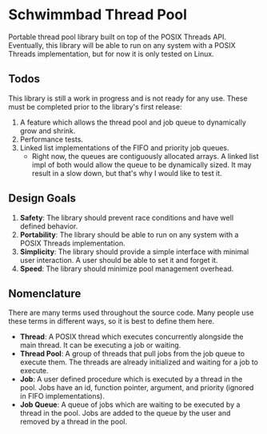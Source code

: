 # Schwimmbad Thread Pool
Portable thread pool library built on top of the POSIX Threads API. Eventually, this library will be able to run on any system with a POSIX Threads implementation, but for now it is only tested on Linux.
## Todos
This library is still a work in progress and is not ready for any use. These must be completed prior to the library's first release:
1. A feature which allows the thread pool and job queue to dynamically grow and shrink.
2. Performance tests.
3. Linked list implementations of the FIFO and priority job queues.
    - Right now, the queues are contiguously allocated arrays. A linked list impl of both would allow the queue to be dynamically sized. It may result in a slow down, but that's why I would like to test it.
## Design Goals
1. **Safety**: The library should prevent race conditions and have well defined behavior.
2. **Portability**: The library should be able to run on any system with a POSIX Threads implementation.
3. **Simplicity**: The library should provide a simple interface with minimal user interaction. A user should be able to set it and forget it.
4. **Speed**: The library should minimize pool management overhead.
## Nomenclature
There are many terms used throughout the source code. Many people use these terms in different ways, so it is best to define them here.
- **Thread**: A POSIX thread which executes concurrently alongside the main thread. It can be executing a job or waiting.
- **Thread Pool**: A group of threads that pull jobs from the job queue to execute them. The threads are already initialized and waiting for a job to execute.
- **Job**: A user defined procedure which is executed by a thread in the pool. Jobs have an id, function pointer, argument, and priority (ignored in FIFO implementations).
- **Job Queue**: A queue of jobs which are waiting to be executed by a thread in the pool. Jobs are added to the queue by the user and removed by a thread in the pool.
